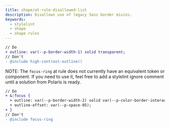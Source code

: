 ```yaml
---
title: shape/at-rule-disallowed-list
description: Disallows use of legacy Sass border mixins.
keywords:
  - stylelint
  - shape
  - shape rules
---
```


```diff
// Do
+ outline: var(--p-border-width-1) solid transparent;
// Don't
- @include high-contrast-outline()
```

NOTE: The `focus-ring` at rule does not currently have an equivalent token or component. If you need to use it, feel free to add a stylelint ignore comment until a solution from Polaris is ready.

```diff
// Do
+ &:focus {
  + outline: var(--p-border-width-2) solid var(--p-color-border-interactive-focus);
  + outline-offset: var(--p-space-05);
+ }
// Don't
- @include focus-ring
```
